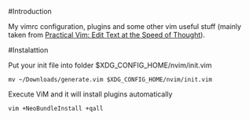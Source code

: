 #Introduction

My vimrc configuration, plugins and some other vim useful stuff (mainly taken from [Practical Vim: Edit Text at the Speed of Thought](http://pragprog.com/book/dnvim/practical-vim)).

#Instalattion

Put your init file into folder $XDG_CONFIG_HOME/nvim/init.vim
```
mv ~/Downloads/generate.vim $XDG_CONFIG_HOME/nvim/init.vim
```

Execute ViM and it will install plugins automatically
```
vim +NeoBundleInstall +qall
```

